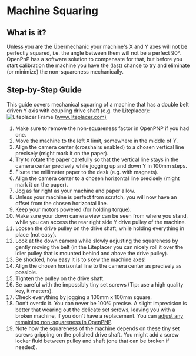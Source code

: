 # Machine Squaring 

## What is it?

Unless you are the Übermechanic your machine's X and Y axes will not be perfectly squared, i.e. the angle between them will not be a perfect 90°. OpenPnP has a software solution to compensate for that, but before you start calibration the machine you have the (last) chance to try and eliminate (or minimize) the non-squareness mechanically. 

## Step-by-Step Guide

This guide covers mechanical squaring of a machine that has a double belt driven Y axis with coupling drive shaft (e.g. the Liteplacer):
![Liteplacer Frame](https://www.liteplacer.com/wp-content/uploads/2014/02/Liteplacer_v1_2_frame.png)
[(www.liteplacer.com)](https://liteplacer.com/the-machine/assembly-instructions/frame-step-17-finished-frame/)

1. Make sure to remove the non-squareness factor in OpenPNP if you had one.
2. Move the machine to the left X limit, somewhere in the middle of Y.
3. Align the camera center (crosshairs enabled) to a chosen vertical line precisely (might mark it on the paper).
4. Try to rotate the paper carefully so that the vertical line stays in the camera center precisely while jogging up and down Y in 100mm steps.
5. Fixate the millimeter paper to the desk (e.g. with magnets). 
6. Align the camera center to a chosen horizontal line precisely (might mark it on the paper).
7. Jog as far right as your machine and paper allow.
8. Unless your machine is perfect from scratch, you will now have an offset from the chosen horizontal line. 
9. Keep your motors powered (for holding torque).
10. Make sure your down camera view can be seen from where you stand, while you can access the rear right side Y drive pulley of the machine.
11. Loosen the drive pulley on the drive shaft, while holding everything in place (not easy). 
12. Look at the down camera while slowly adjusting the squareness by gently moving the belt (in the Liteplacer you can nicely roll it over the idler pulley that is mounted behind and above the drive pulley).
13. Be shocked, how easy it is to skew the machine axes! 
14. Align the chosen horizontal line to the camera center as precisely as possible.
15. Tighten the pulley on the drive shaft. 
16. Be careful with the impossibly tiny set screws (Tip: use a high quality key, it matters). 
17. Check everything by jogging a 100mm x 100mm square.
18. Don’t overdo it. You can never be 100% precise. A slight imprecision is better that wearing out the delicate set screws, leaving you with a broken machine, if you don't have a replacement. You can [adjust any remaining non-squareness in OpenPNP](https://github.com/openpnp/openpnp/wiki/GcodeDriver#non-squareness-compensation).  
19. Note how the squareness of the machine depends on these tiny set screws gripping on the polished drive shaft. You might add a screw locker fluid between pulley and shaft (one that can be broken if needed). 

